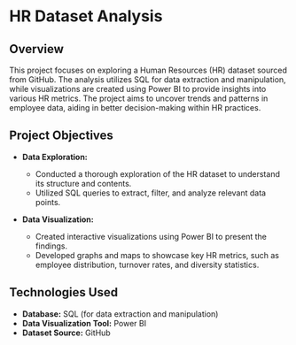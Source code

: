 # HR Dataset Analysis

## Overview

This project focuses on exploring a Human Resources (HR) dataset sourced from GitHub. The analysis utilizes SQL for data extraction and manipulation, while visualizations are created using Power BI to provide insights into various HR metrics. The project aims to uncover trends and patterns in employee data, aiding in better decision-making within HR practices.

## Project Objectives

- **Data Exploration:**
  - Conducted a thorough exploration of the HR dataset to understand its structure and contents.
  - Utilized SQL queries to extract, filter, and analyze relevant data points.

- **Data Visualization:**
  - Created interactive visualizations using Power BI to present the findings.
  - Developed graphs and maps to showcase key HR metrics, such as employee distribution, turnover rates, and diversity statistics.

## Technologies Used

- **Database:** SQL (for data extraction and manipulation)
- **Data Visualization Tool:** Power BI
- **Dataset Source:** GitHub
